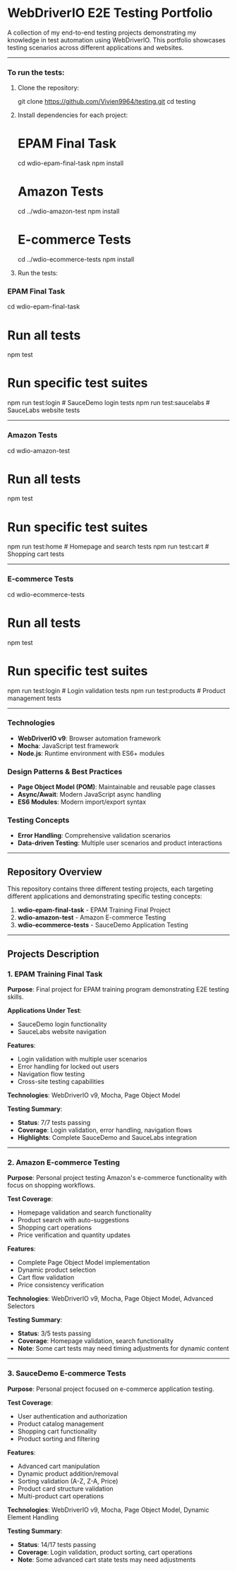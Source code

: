 # WebDriverIO E2E Testing Portfolio

A collection of my end-to-end testing projects demonstrating my knowledge in test automation using WebDriverIO. This portfolio showcases testing scenarios across different applications and websites.

---

### To run the tests:

1. Clone the repository:

   git clone https://github.com/Vivien9964/testing.git
   cd testing

2. Install dependencies for each project:

   # EPAM Final Task

   cd wdio-epam-final-task
   npm install

   # Amazon Tests

   cd ../wdio-amazon-test
   npm install

   # E-commerce Tests

   cd ../wdio-ecommerce-tests
   npm install

3. Run the tests:

### EPAM Final Task

cd wdio-epam-final-task

# Run all tests

npm test

# Run specific test suites

npm run test:login # SauceDemo login tests
npm run test:saucelabs # SauceLabs website tests

---

### Amazon Tests

cd wdio-amazon-test

# Run all tests

npm test

# Run specific test suites

npm run test:home # Homepage and search tests
npm run test:cart # Shopping cart tests

---

### E-commerce Tests

cd wdio-ecommerce-tests

# Run all tests

npm test

# Run specific test suites

npm run test:login # Login validation tests
npm run test:products # Product management tests

---

### Technologies

- **WebDriverIO v9**: Browser automation framework
- **Mocha**: JavaScript test framework
- **Node.js**: Runtime environment with ES6+ modules

### Design Patterns & Best Practices

- **Page Object Model (POM)**: Maintainable and reusable page classes
- **Async/Await**: Modern JavaScript async handling
- **ES6 Modules**: Modern import/export syntax

### Testing Concepts

- **Error Handling**: Comprehensive validation scenarios
- **Data-driven Testing**: Multiple user scenarios and product interactions

---

## Repository Overview

This repository contains three different testing projects, each targeting different applications and demonstrating specific testing concepts:

1. **wdio-epam-final-task** - EPAM Training Final Project
2. **wdio-amazon-test** - Amazon E-commerce Testing
3. **wdio-ecommerce-tests** - SauceDemo Application Testing

---

## Projects Description

### 1. EPAM Training Final Task

**Purpose**: Final project for EPAM training program demonstrating E2E testing skills.

**Applications Under Test**:

- SauceDemo login functionality
- SauceLabs website navigation

**Features**:

- Login validation with multiple user scenarios
- Error handling for locked out users
- Navigation flow testing
- Cross-site testing capabilities

**Technologies**: WebDriverIO v9, Mocha, Page Object Model

**Testing Summary**:

- **Status**: 7/7 tests passing
- **Coverage**: Login validation, error handling, navigation flows
- **Highlights**: Complete SauceDemo and SauceLabs integration

---

### 2. Amazon E-commerce Testing

**Purpose**: Personal project testing Amazon's e-commerce functionality with focus on shopping workflows.

**Test Coverage**:

- Homepage validation and search functionality
- Product search with auto-suggestions
- Shopping cart operations
- Price verification and quantity updates

**Features**:

- Complete Page Object Model implementation
- Dynamic product selection
- Cart flow validation
- Price consistency verification

**Technologies**: WebDriverIO v9, Mocha, Page Object Model, Advanced Selectors

**Testing Summary**:

- **Status**: 3/5 tests passing
- **Coverage**: Homepage validation, search functionality
- **Note**: Some cart tests may need timing adjustments for dynamic content

---

### 3. SauceDemo E-commerce Tests

**Purpose**: Personal project focused on e-commerce application testing.

**Test Coverage**:

- User authentication and authorization
- Product catalog management
- Shopping cart functionality
- Product sorting and filtering

**Features**:

- Advanced cart manipulation
- Dynamic product addition/removal
- Sorting validation (A-Z, Z-A, Price)
- Product card structure validation
- Multi-product cart operations

**Technologies**: WebDriverIO v9, Mocha, Page Object Model, Dynamic Element Handling

**Testing Summary**:

- **Status**: 14/17 tests passing
- **Coverage**: Login validation, product sorting, cart operations
- **Note**: Some advanced cart state tests may need adjustments


